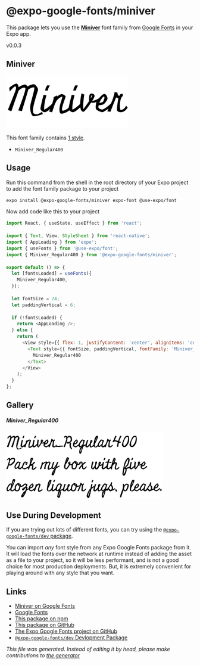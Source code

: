 # @expo-google-fonts/miniver

This package lets you use the [**Miniver**](https://fonts.google.com/specimen/Miniver) font family from [Google Fonts](https://fonts.google.com/) in your Expo app.

v0.0.3

## Miniver

![Miniver](./font-family.png)

This font family contains [1 style](#gallery).

- `Miniver_Regular400`

## Usage

Run this command from the shell in the root directory of your Expo project to add the font family package to your project
```sh
expo install @expo-google-fonts/miniver expo-font @use-expo/font
```

Now add code like this to your project
```js
import React, { useState, useEffect } from 'react';

import { Text, View, StyleSheet } from 'react-native';
import { AppLoading } from 'expo';
import { useFonts } from '@use-expo/font';
import { Miniver_Regular400 } from '@expo-google-fonts/miniver';

export default () => {
  let [fontsLoaded] = useFonts({
    Miniver_Regular400,
  });

  let fontSize = 24;
  let paddingVertical = 6;

  if (!fontsLoaded) {
    return <AppLoading />;
  } else {
    return (
      <View style={{ flex: 1, justifyContent: 'center', alignItems: 'center' }}>
        <Text style={{ fontSize, paddingVertical, fontFamily: 'Miniver_Regular400' }}>
          Miniver_Regular400
        </Text>
      </View>
    );
  }
};

```

## Gallery

##### Miniver_Regular400
![Miniver_Regular400](./5fee893072a2326d9baa9122deb089cd6f8d0645ee00cd02de22b415de3c7c54.ttf.png)


## Use During Development

If you are trying out lots of different fonts, you can try using the [`@expo-google-fonts/dev` package](https://www.npmjs.com/package/@expo-google-fonts/dev).

You can import *any* font style from any Expo Google Fonts package from it. It will load the fonts
over the network at runtime instead of adding the asset as a file to your project, so it will be 
less performant, and is not a good choice for most production deployments. But, it is extremely convenient
for playing around with any style that you want.

## Links

- [Miniver on Google Fonts](https://fonts.google.com/specimen/Miniver)
- [Google Fonts](https://fonts.google.com/)
- [This package on npm](https://www.npmjs.com/package/@expo-google-fonts/miniver)
- [This package on GitHub](https://github.com/expo/google-fonts/tree/master/font-packages/miniver)
- [The Expo Google Fonts project on GitHub](https://github.com/expo/google-fonts)
- [`@expo-google-fonts/dev` Devlopment Package](https://github.com/expo/google-fonts/tree/master/font-packages/dev)


*This file was generated. Instead of editing it by head, please make contributions to [the generator](https://github.com/expo/google-fonts/tree/master/packages/generator)*
